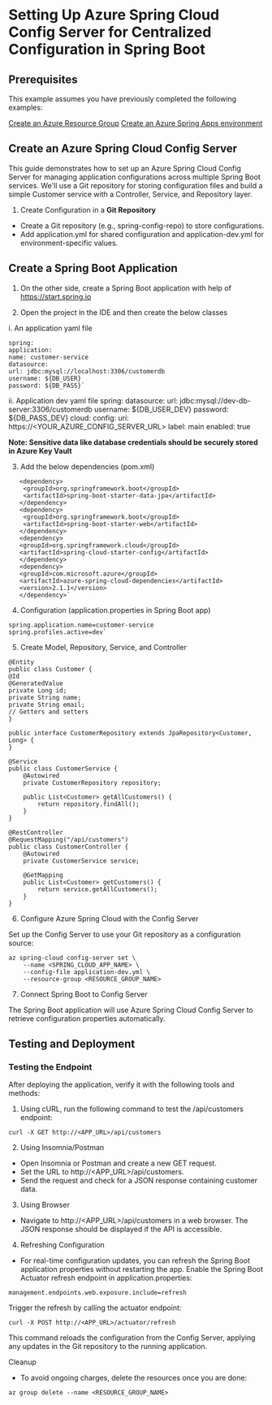 # Setting Up Azure Spring Cloud Config Server for Centralized Configuration in Spring Boot

## Prerequisites

This example assumes you have previously completed the following examples:

[Create an Azure Resource Group](https://github.com/Azure-Samples/java-on-azure-examples/blob/main/group/create/README.md)
[Create an Azure Spring Apps environment](https://github.com/Azure-Samples/java-on-azure-examples/blob/main/spring/create/README.md)

## Create an Azure Spring Cloud Config Server 
This guide demonstrates how to set up an Azure Spring Cloud Config Server for managing application configurations across multiple Spring Boot services. We'll use a Git repository for storing configuration files and build a simple Customer service with a Controller, Service, and Repository layer.

1. Create Configuration in a <b>Git Repository</b>

*  Create a Git repository (e.g., spring-config-repo) to store configurations.
*  Add application.yml for shared configuration and application-dev.yml for environment-specific values.

## Create a Spring Boot Application

1. On the other side, create a Spring Boot application with help of https://start.spring.io

2. Open the project in the IDE and then create the below classes

i. An application yaml file

```
spring:
application:
name: customer-service
datasource:
url: jdbc:mysql://localhost:3306/customerdb
username: ${DB_USER}
password: ${DB_PASS}`
```

ii. Application dev yaml file
spring:
datasource:
url: jdbc:mysql://dev-db-server:3306/customerdb
username: ${DB_USER_DEV}
password: ${DB_PASS_DEV}
cloud:
config:
uri: https://<YOUR_AZURE_CONFIG_SERVER_URL>
label: main
enabled: true

**Note: Sensitive data like database credentials should be securely stored in Azure Key Vault**

3. Add the below dependencies (pom.xml)

```
   <dependency>
    <groupId>org.springframework.boot</groupId>
    <artifactId>spring-boot-starter-data-jpa</artifactId>
   </dependency>
   <dependency>
    <groupId>org.springframework.boot</groupId>
    <artifactId>spring-boot-starter-web</artifactId>
   </dependency>
   <dependency>
   <groupId>org.springframework.cloud</groupId>
   <artifactId>spring-cloud-starter-config</artifactId>
   </dependency>
   <dependency>
   <groupId>com.microsoft.azure</groupId>
   <artifactId>azure-spring-cloud-dependencies</artifactId>
   <version>2.1.1</version>
   </dependency>`
```

4. Configuration (application.properties in Spring Boot app) 

```
spring.application.name=customer-service 
spring.profiles.active=dev`
```

5. Create Model, Repository, Service, and Controller

```
@Entity
public class Customer {
@Id
@GeneratedValue
private Long id;
private String name;
private String email;
// Getters and setters
}
```

```
public interface CustomerRepository extends JpaRepository<Customer, Long> {
}
```


```
@Service
public class CustomerService {
    @Autowired
    private CustomerRepository repository;

    public List<Customer> getAllCustomers() {
        return repository.findAll();
    }
}
```

```
@RestController
@RequestMapping("/api/customers")
public class CustomerController {
    @Autowired
    private CustomerService service;

    @GetMapping
    public List<Customer> getCustomers() {
        return service.getAllCustomers();
    }
}
```

6. Configure Azure Spring Cloud with the Config Server

Set up the Config Server to use your Git repository as a configuration source:

```
az spring-cloud config-server set \
    --name <SPRING_CLOUD_APP_NAME> \
    --config-file application-dev.yml \
    --resource-group <RESOURCE_GROUP_NAME>
```
7. Connect Spring Boot to Config Server

The Spring Boot application will use Azure Spring Cloud Config Server to retrieve configuration properties automatically.

## Testing and Deployment
### Testing the Endpoint

After deploying the application, verify it with the following tools and methods:

1. Using cURL, run the following command to test the /api/customers endpoint:
```
curl -X GET http://<APP_URL>/api/customers
```
2. Using Insomnia/Postman
* Open Insomnia or Postman and create a new GET request.
* Set the URL to http://<APP_URL>/api/customers.
* Send the request and check for a JSON response containing customer data.

3. Using Browser
* Navigate to http://<APP_URL>/api/customers in a web browser. The JSON response should be displayed if the API is accessible.

4. Refreshing Configuration
* For real-time configuration updates, you can refresh the Spring Boot application properties without restarting the app. Enable the Spring Boot Actuator refresh endpoint in application.properties:

```
management.endpoints.web.exposure.include=refresh
```

Trigger the refresh by calling the actuator endpoint:
```
curl -X POST http://<APP_URL>/actuator/refresh
```
This command reloads the configuration from the Config Server, applying any updates in the Git repository to the running application.


Cleanup
* To avoid ongoing charges, delete the resources once you are done:
```
az group delete --name <RESOURCE_GROUP_NAME>
```
